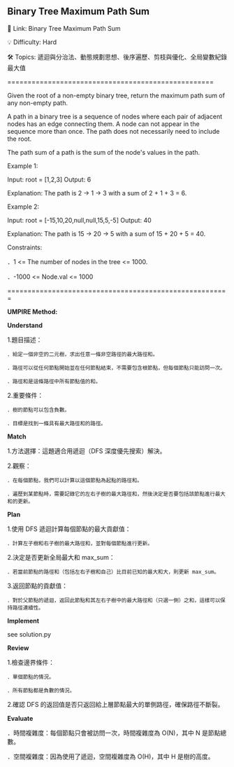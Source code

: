 **Binary Tree Maximum Path Sum**
-
🔗 Link: Binary Tree Maximum Path Sum

💡 Difficulty: Hard

🛠️ Topics: 遞迴與分治法、動態規劃思想、後序遍歷、剪枝與優化、全局變數紀錄最大值

===================================================

Given the root of a non-empty binary tree, return the maximum path sum of any non-empty path.

A path in a binary tree is a sequence of nodes where each pair of adjacent nodes has an edge connecting them. A node can not appear in the sequence more than once. The path does not necessarily need to include the root.

The path sum of a path is the sum of the node's values in the path.

Example 1:

Input: root = [1,2,3]
Output: 6

Explanation: The path is 2 -> 1 -> 3 with a sum of 2 + 1 + 3 = 6.

Example 2:

Input: root = [-15,10,20,null,null,15,5,-5]
Output: 40

Explanation: The path is 15 -> 20 -> 5 with a sum of 15 + 20 + 5 = 40.

Constraints:

．1 <= The number of nodes in the tree <= 1000.

．-1000 <= Node.val <= 1000

=======================================================

**UMPIRE Method:**

**Understand**

1.題目描述：

    ．給定一個非空的二元樹，求出任意一條非空路徑的最大路徑和。
    
    ．路徑可以從任何節點開始並在任何節點結束，不需要包含根節點，但每個節點只能訪問一次。
    
    ．路徑和是這條路徑中所有節點值的和。

2.重要條件：

    ．樹的節點可以包含負數。
    
    ．目標是找到一條具有最大路徑和的路徑。

**Match**

1.方法選擇：這題適合用遞迴（DFS 深度優先搜索）解決。

2.觀察：

    ．在每個節點，我們可以計算以這個節點為起點的路徑和。
    
    ．遍歷到某節點時，需要記錄它的左右子樹的最大路徑和，然後決定是否要包括該節點進行最大和的更新。

**Plan**

1.使用 DFS 遞迴計算每個節點的最大貢獻值：

    ．計算左子樹和右子樹的最大路徑和，並對每個節點進行更新。

2.決定是否更新全局最大和 max_sum：

    ．若當前節點的路徑和（包括左右子樹和自己）比目前已知的最大和大，則更新 max_sum。

3.返回節點的貢獻值：

    ．對於父節點的遞迴，返回此節點和其左右子樹中的最大路徑和（只選一側）之和，這樣可以保持路徑連續性。

**Implement**

see solution.py

**Review**

1.檢查邊界條件：

    ．單個節點的情況。
    
    ．所有節點都是負數的情況。

2.確認 DFS 的返回值是否只返回給上層節點最大的單側路徑，確保路徑不斷裂。

**Evaluate**

．時間複雜度：每個節點只會被訪問一次，時間複雜度為 O(N)，其中 N 是節點總數。

．空間複雜度：因為使用了遞迴，空間複雜度為 O(H)，其中 H 是樹的高度。


